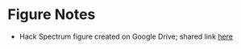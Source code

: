 # Figure Notes

- Hack Spectrum figure created on Google Drive; shared link [here](https://docs.google.com/drawings/d/1fBl-oK7MCHK-FKjOnkZwGiHHVDcC4NRjrEdG-epSHvo/edit?usp=sharing)